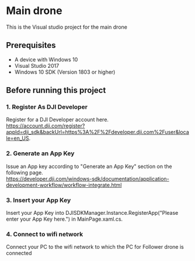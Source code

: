 # Main drone
This is the Visual studio project for the main drone

## Prerequisites

* A device with Windows 10
* Visual Studio 2017
* Windows 10 SDK (Version 1803 or higher)

## Before running this project

### 1. Register As DJI Developer

Register for a DJI Developer account here.  
https://account.dji.com/register?appId=dji_sdk&backUrl=https%3A%2F%2Fdeveloper.dji.com%2Fuser&locale=en_US.

### 2. Generate an App Key

Issue an App key according to "Generate an App Key" section on the following page.  
https://developer.dji.com/windows-sdk/documentation/application-development-workflow/workflow-integrate.html

### 3. Insert your App Key

Insert your App Key into DJISDKManager.Instance.RegisterApp("Please enter your App Key here.") in MainPage.xaml.cs.

### 4. Connect to wifi network

Connect your PC to the wifi network to which the PC for Follower drone is connected